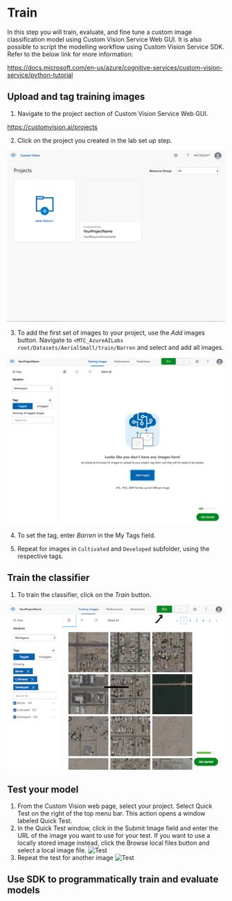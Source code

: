 # Train
In this step you will train, evaluate, and fine tune a custom image classification model using Custom Vision Service Web GUI. It is also possible to script the modelling workflow using Custom Vision Service SDK. Refer to the below link for more information:

https://docs.microsoft.com/en-us/azure/cognitive-services/custom-vision-service/python-tutorial



## Upload and tag training images
1. Navigate to the project section of Custom Vision Service Web GUI.

https://customvision.ai/projects

2. Click on the project you created in the lab set up step.

![Select the project](images/img4.PNG)

3. To add the first set of images to your project, use the *Add* images button. Navigate to `<MTC_AzureAILabs root/Datasets/AerialSmall/train/Barren` and select and add all images.

![Add images](images/img5.PNG)


4. To set the tag, enter *Barren* in the My Tags field. 

5. Repeat for images in `Cultivated` and `Developed` subfolder, using the respective tags.

## Train the classifier
1. To train the classifier, click on the *Train* button.

![Train](images/img6.PNG)



## Test your model
1. From the Custom Vision web page, select your project. Select Quick Test on the right of the top menu bar. This action opens a window labeled Quick Test.
2. In the Quick Test window, click in the Submit Image field and enter the URL of the image you want to use for your test. If you want to use a locally stored image instead, click the Browse local files button and select a local image file.
![Test](images/test1.PNG)
3. Repeat the test for another image
![Test](images/test2.PNG)

## Use SDK to programmatically train and evaluate models






